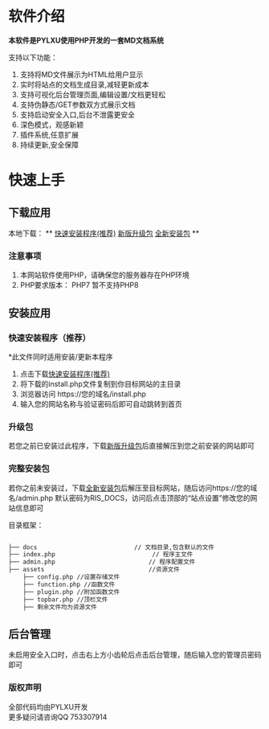 # 软件介绍

**本软件是PYLXU使用PHP开发的一套MD文档系统**

支持以下功能：
1. 支持将MD文件展示为HTML给用户显示
2. 实时将站点的文档生成目录,减轻更新成本
3. 支持可视化后台管理页面,编辑设置/文档更轻松
4. 支持伪静态/GET参数双方式展示文档
5. 支持启动安全入口,后台不泄露更安全
6. 深色模式，观感新颖
7. 插件系统,任意扩展
8. 持续更新,安全保障

# 快速上手

## 下载应用

本地下载：
**
[快速安装程序(推荐)](https://docs.3r60.top/Project/download.php)
[新版升级包](https://docs.3r60.top/Project/RisDocs_Update.php)
[全新安装包](https://docs.3r60.top/Project/RisDocs_Full.php)
**


### 注意事项

1. 本网站软件使用PHP，请确保您的服务器存在PHP环境
2. PHP要求版本： PHP7 暂不支持PHP8

## 安装应用

### 快速安装程序（推荐）

*此文件同时适用安装/更新本程序

1. 点击下载[快速安装程序(推荐)](https://docs.3r60.top/Project/download.php)
2. 将下载的install.php文件复制到你目标网站的主目录
3. 浏览器访问 https://您的域名/install.php
4. 输入您的网站名称与验证密码后即可自动跳转到首页

### 升级包

若您之前已安装过此程序，下载[新版升级包](https://docs.3r60.top/Project/RisDocs_Update.php)后直接解压到您之前安装的网站即可

### 完整安装包

若你之前未安装过，下载[全新安装包](https://docs.3r60.top/Project/RisDocs_Full.php)后解压至目标网站，随后访问https://您的域名/admin.php 默认密码为RIS_DOCS，访问后点击顶部的“站点设置”修改您的网站信息即可

目录框架：

```bash

├── docs                           // 文档目录,包含默认的文件
├── index.php                           // 程序主文件
├── admin.php                          // 程序配置文件
├── assets                             //资源文件
	├── config.php //设置存储文件
	├── function.php //函数文件
	├── plugin.php //附加函数文件
	├── topbar.php //顶栏文件
	├── 剩余文件均为资源文件

```

## 后台管理

未启用安全入口时，点击右上方小齿轮后点击后台管理，随后输入您的管理员密码即可


### 版权声明

全部代码均由PYLXU开发  
更多疑问请咨询QQ 753307914